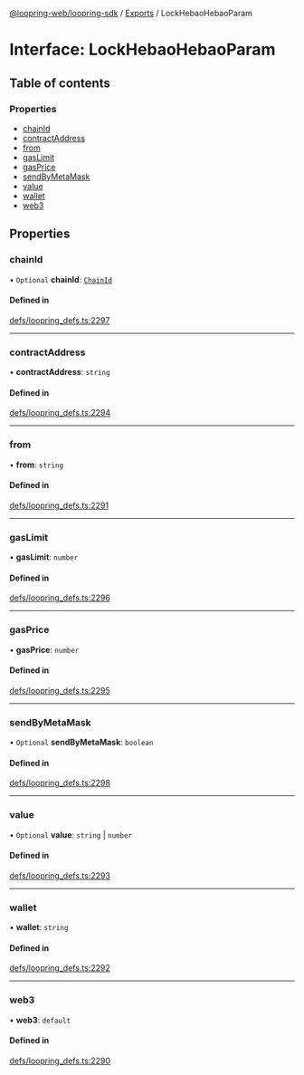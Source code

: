 [@loopring-web/loopring-sdk](../README.md) / [Exports](../modules.md) / LockHebaoHebaoParam

# Interface: LockHebaoHebaoParam

## Table of contents

### Properties

- [chainId](LockHebaoHebaoParam.md#chainid)
- [contractAddress](LockHebaoHebaoParam.md#contractaddress)
- [from](LockHebaoHebaoParam.md#from)
- [gasLimit](LockHebaoHebaoParam.md#gaslimit)
- [gasPrice](LockHebaoHebaoParam.md#gasprice)
- [sendByMetaMask](LockHebaoHebaoParam.md#sendbymetamask)
- [value](LockHebaoHebaoParam.md#value)
- [wallet](LockHebaoHebaoParam.md#wallet)
- [web3](LockHebaoHebaoParam.md#web3)

## Properties

### chainId

• `Optional` **chainId**: [`ChainId`](../enums/ChainId.md)

#### Defined in

[defs/loopring_defs.ts:2297](https://github.com/Loopring/loopring_sdk/blob/532648f/src/defs/loopring_defs.ts#L2297)

___

### contractAddress

• **contractAddress**: `string`

#### Defined in

[defs/loopring_defs.ts:2294](https://github.com/Loopring/loopring_sdk/blob/532648f/src/defs/loopring_defs.ts#L2294)

___

### from

• **from**: `string`

#### Defined in

[defs/loopring_defs.ts:2291](https://github.com/Loopring/loopring_sdk/blob/532648f/src/defs/loopring_defs.ts#L2291)

___

### gasLimit

• **gasLimit**: `number`

#### Defined in

[defs/loopring_defs.ts:2296](https://github.com/Loopring/loopring_sdk/blob/532648f/src/defs/loopring_defs.ts#L2296)

___

### gasPrice

• **gasPrice**: `number`

#### Defined in

[defs/loopring_defs.ts:2295](https://github.com/Loopring/loopring_sdk/blob/532648f/src/defs/loopring_defs.ts#L2295)

___

### sendByMetaMask

• `Optional` **sendByMetaMask**: `boolean`

#### Defined in

[defs/loopring_defs.ts:2298](https://github.com/Loopring/loopring_sdk/blob/532648f/src/defs/loopring_defs.ts#L2298)

___

### value

• `Optional` **value**: `string` \| `number`

#### Defined in

[defs/loopring_defs.ts:2293](https://github.com/Loopring/loopring_sdk/blob/532648f/src/defs/loopring_defs.ts#L2293)

___

### wallet

• **wallet**: `string`

#### Defined in

[defs/loopring_defs.ts:2292](https://github.com/Loopring/loopring_sdk/blob/532648f/src/defs/loopring_defs.ts#L2292)

___

### web3

• **web3**: `default`

#### Defined in

[defs/loopring_defs.ts:2290](https://github.com/Loopring/loopring_sdk/blob/532648f/src/defs/loopring_defs.ts#L2290)
